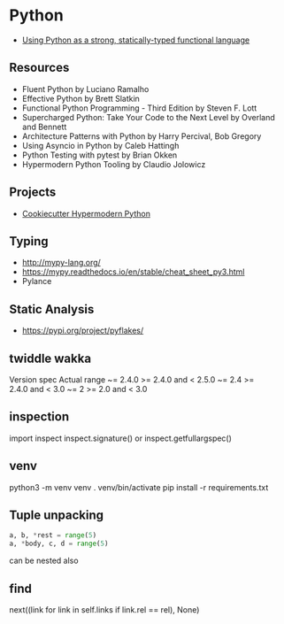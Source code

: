 # Python

- [Using Python as a strong, statically-typed functional language](./functional_python.ipynb)

## Resources

- Fluent Python by Luciano Ramalho
- Effective Python by Brett Slatkin
- Functional Python Programming - Third Edition by Steven F. Lott
- Supercharged Python: Take Your Code to the Next Level by Overland and Bennett
- Architecture Patterns with Python by Harry Percival, Bob Gregory
- Using Asyncio in Python by Caleb Hattingh
- Python Testing with pytest by Brian Okken
- Hypermodern Python Tooling by Claudio Jolowicz

## Projects

- [Cookiecutter Hypermodern Python](https://cookiecutter-hypermodern-python.readthedocs.io/en/2021.11.26/quickstart.html)

## Typing

- <http://mypy-lang.org/>
- <https://mypy.readthedocs.io/en/stable/cheat_sheet_py3.html>
- Pylance

## Static Analysis

- <https://pypi.org/project/pyflakes/>

## twiddle wakka

Version spec	Actual range
~= 2.4.0	>= 2.4.0 and < 2.5.0
~= 2.4	>= 2.4.0 and < 3.0
~= 2	>= 2.0 and < 3.0

## inspection

import inspect
inspect.signature() or inspect.getfullargspec()

## venv

python3 -m venv venv
. venv/bin/activate
pip install -r requirements.txt

## Tuple unpacking

```python
a, b, *rest = range(5)
a, *body, c, d = range(5)
```

can be nested also

## find

next((link for link in self.links if link.rel == rel), None)
